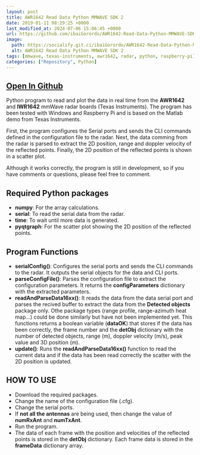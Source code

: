 ```yaml
---
layout: post
title: AWR1642 Read Data Python MMWAVE SDK 2
date: 2019-01-11 08:29:25 +0000
last_modified_at: 2024-07-06 15:06:45 +0000
url: https://github.com/ibaiGorordo/AWR1642-Read-Data-Python-MMWAVE-SDK-2
image:
  path: https://socialify.git.ci/ibaiGorordo/AWR1642-Read-Data-Python-MMWAVE-SDK-2/image?&forks=1&issues=1&language=1&name=1&owner=1&stargazers=1&theme=Light
  alt: AWR1642 Read Data Python MMWAVE SDK 2
tags: [mmwave, texas-instruments, awr1642, radar, python, raspberry-pi]
categories: ["Repository", Python]
---
```


## [Open In Github](https://github.com/ibaiGorordo/AWR1642-Read-Data-Python-MMWAVE-SDK-2)


Python program to read and plot the data in real time from the **AWR1642** and **IWR1642** mmWave radar boards (Texas Instruments). The program has been tested with Windows and Raspberry Pi and is based on the Matlab demo from Texas Instruments.

First, the program configures the Serial ports and sends the CLI commands defined in the configuration file to the radar. Next, the data comming from the radar is parsed to extract the 2D position, range and doppler velocity of the reflected points. Finally, the 2D position of the reflected points is shown in a scatter plot.

Although it works correctly, the program is still in development, so if you have comments or questions, please feel free to comment.

## Required Python packages
* **numpy**: For the array calculations.
* **serial**: To read the serial data from the radar.
* **time**: To wait until more data is generated.
* **pyqtgraph**: For the scatter plot showing the 2D position of the reflected points.

## Program Functions
* **serialConfig()**: Configures the serial ports and sends the CLI commands to the radar. It outputs the serial objects for the data and CLI ports.
* **parseConfigFile()**: Parses the configuration file to extract the configuration parameters. It returns the **configParameters** dictionary with the extracted parameters.
* **readAndParseData16xx()**: It reads the data from the data serial port and parses the recived buffer to extract the data from the **Detected objects** package only. Othe package types (range profile, range-azimuth heat map...) could be done similarly but have not been implemented yet. This functions returns a boolean variable (**dataOK**) that stores if the data has been correctly, the frame number and the **detObj** dictionary with the number of detected objects, range (m), doppler velocity (m/s), peak value and 3D position (m).
* **update()**: Runs the **readAndParseData16xx()** function to read the current data and if the data has been read correctly the scatter with the 2D position is updated.

## HOW TO USE
* Download the required packages.
* Change the name of the configuration file (.cfg).
* Change the serial ports.
* If **not all the antennas** are being used, then change the value of **numRxAnt** and **numTxAnt**.
* Run the program.
* The data of each frame with the position and velocities of the reflected points is stored in the **detObj** dictionary. Each frame data is stored in the **frameData** dictionary array.
